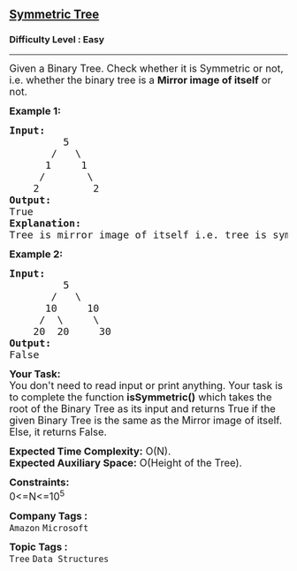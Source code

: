 <h2><a href="https://www.geeksforgeeks.org/problems/symmetric-tree/1?page=1&category=Tree&difficulty=Easy&sortBy=submissions">Symmetric Tree</a></h2><h3>Difficulty Level : Easy</h3><hr><div class="problems_problem_content__Xm_eO"><p><span style="font-size: 18px;">Given a Binary Tree. Check whether it&nbsp;is&nbsp;Symmetric&nbsp;or not, i.e. whether the binary tree is a&nbsp;<strong>Mirror image of itself</strong> or not.</span></p>
<p><span style="font-size: 18px;"><strong>Example 1:</strong></span></p>
<pre><span style="font-size: 18px;"><strong>Input:
</strong>         5
       /   \
      1     1
     /       \
    2         2<strong>
Output: <br></strong>True<strong>
Explanation: <br></strong>Tree is mirror image of itself i.e. tree is symmetric</span>
</pre>
<p><span style="font-size: 18px;"><strong>Example 2:</strong></span></p>
<pre><span style="font-size: 18px;"><strong>Input:
</strong>         5
       /   \
      10     10
     /  \     \
    20  20     30<strong>
Output: <br></strong>False</span></pre>
<p><span style="font-size: 18px;"><strong>Your Task:</strong><br>You don't need to read input or print anything. Your task is to complete the function&nbsp;<strong>isSymmetric()</strong>&nbsp;which takes the root of the Binary Tree as its input and returns True if the given Binary Tree is the same as the Mirror image of itself. Else, it returns False.</span></p>
<p><span style="font-size: 18px;"><strong>Expected Time Complexity:</strong>&nbsp;O(N).<br><strong>Expected Auxiliary Space:</strong>&nbsp;O(Height of the Tree).</span></p>
<p><span style="font-size: 18px;"><strong>Constraints:</strong><br>0&lt;=N&lt;=10<sup>5</sup></span></p></div><p><span style=font-size:18px><strong>Company Tags : </strong><br><code>Amazon</code>&nbsp;<code>Microsoft</code>&nbsp;<br><p><span style=font-size:18px><strong>Topic Tags : </strong><br><code>Tree</code>&nbsp;<code>Data Structures</code>&nbsp;